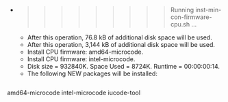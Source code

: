 * >>>>>>>>> Running inst-min-con-firmware-cpu.sh ...
  * After this operation, 76.8 kB of additional disk space will be used.
  * After this operation, 3,144 kB of additional disk space will be used.
  * Install CPU firmware: amd64-microcode.
  * Install CPU firmware: intel-microcode.
  * Disk size = 932840K. Space Used = 8724K. Runtime = 00:00:00:14.
  * The following NEW packages will be installed:
  ```bash
amd64-microcode intel-microcode iucode-tool
  ```
